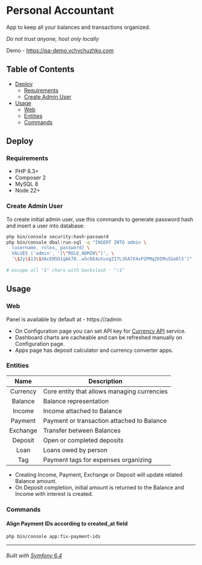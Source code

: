 # Personal Accountant

App to keep all your balances and transactions organized.

*Do not trust anyone, host only locally*

Demo - https://pa-demo.vchychuzhko.com

## Table of Contents

- [Deploy](#deploy)
  - [Requirements](#requirements)
  - [Create Admin User](#create-admin-user)
- [Usage](#usage)
  - [Web](#web)
  - [Entities](#entities)
  - [Commands](#commands)

## Deploy

### Requirements

- PHP 8.3+
- Composer 2
- MySQL 8
- Node 22+

### Create Admin User

To create initial admin user, use this commands to generate password hash and insert a user into database:

```bash
php bin/console security:hash-password
php bin/console dbal:run-sql -q "INSERT INTO admin \
  (username, roles, password) \
  VALUES ('admin', '[\"ROLE_ADMIN\"]', \
  '\$2y\$13\$XAcEN5O1gAk78..wSc6E4utusgZ17L3hA7X4xP2PMqZOIMuSGe6lS')"
  
# escape all "$" chars with backslash - "\$"
```

## Usage

### Web

Panel is available by default at - https://<your-localhost>/admin

* On Configuration page you can set API key for [Currency API](https://currencyapi.com/) service.
* Dashboard charts are cacheable and can be refreshed manually on Configuration page.
* Apps page has deposit calculator and currency converter apps.

### Entities

|   Name   | Description                                 |
|:--------:|---------------------------------------------|
| Currency | Core entity that allows managing currencies |
| Balance  | Balance representation                      |
|  Income  | Income attached to Balance                  |
| Payment  | Payment or transaction attached to Balance  |
| Exchange | Transfer between Balances                   |
| Deposit  | Open or completed deposits                  |
|   Loan   | Loans owed by person                        |
|   Tag    | Payment tags for expenses organizing        |

* Creating Income, Payment, Exchange or Deposit will update related Balance amount.
* On Deposit completion, initial amount is returned to the Balance and Income with interest is created.

### Commands

#### Align Payment IDs according to created_at field

```bash
php bin/console app:fix-payment-ids
```

---

###### Built with [Symfony 6.4](https://symfony.com/doc/6.4/index.html)
